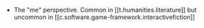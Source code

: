 
- The "me" perspective. Common in [[t.humanities.literature]] but uncommon in [[c.software.game-framework.interactivefiction]]